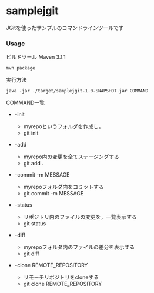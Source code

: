 # samplejgit


JGitを使ったサンプルのコマンドラインツールです

### Usage

ビルドツール
Maven 3.1.1
```
mvn package
```

実行方法
```
java -jar ./target/samplejgit-1.0-SNAPSHOT.jar COMMAND
```
COMMAND一覧
* -init
  - myrepoというフォルダを作成し，
  - git init

* -add
  - myrepo内の変更を全てステージングする
  - git add .

* -commit -m MESSAGE
  - myrepoフォルダ内をコミットする
  - git commit -m MESSAGE

* -status
  - リポジトリ内のファイルの変更を，一覧表示する
  - git status

* -diff
  - myrepoフォルダ内のファイルの差分を表示する
  - git diff

* -clone REMOTE_REPOSITORY
  - リモーチリポジトリをcloneする
  - git clone REMOTE_REPOSITORY
